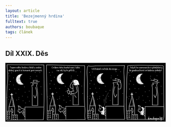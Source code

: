 ```yaml
---
layout: article
title: 'Bezejmenný hrdina'
fulltext: true
authors: boubaque
tags: článek
---
```


## Díl XXIX. Děs

![](hrdina29.jpg)
